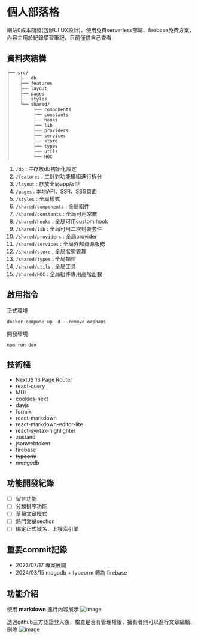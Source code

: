 # 個人部落格

網站0成本開發(包辦UI UX設計)，使用免費serverless部屬、firebase免費方案，內容主用於紀錄學習筆記，目前僅供自己查看

## 資料夾結構
  ```
  ├── src/
  │    ├── db 
  │    ├── features
  │    ├── layout
  │    ├── pages
  │    ├── styles
  │    └── shared/
  │         ├── components
  │         ├── constants
  │         ├── hooks
  │         ├── lib
  │         ├── providers
  │         ├── services
  │         ├── store 
  │         ├── types 
  │         ├── utils 
  │         └── HOC
```
1. `/db` : 主存放db初始化設定
2. `/features` : 主針對功能模組進行拆分
3. `/layout` : 存放全局app版型
4. `/pages` : 本地API、SSR、SSG頁面
5. `/styles` : 全局樣式
6. `/shared/components` : 全局組件
7. `/shared/constants` : 全局可用常數
8. `/shared/hooks` : 全局可用custom hook
9. `/shared/lib` : 全局可用二次封裝套件
10. `/shared/providers` : 全局provider
11. `/shared/services` : 全局外部資源服務
12. `/shared/store` : 全局狀態管理
13. `/shared/types` : 全局類型
14. `/shared/utils` : 全局工具
15. `/shared/HOC` : 全局組件專用高階函數

## 啟用指令
正式環境
```
docker-compose up -d --remove-orphans
```
開發環境
```
npm run dev
```
## 技術棧
- NextJS 13 Page Router
- react-query
- MUI
- cookies-next
- dayjs
- formik
- react-markdown
- react-markdown-editor-lite
- react-syntax-highlighter
- zustand
- jsonwebtoken
- firebase
- ~~typeorm~~
- ~~mongodb~~

## 功能開發紀錄
- [ ] 留言功能
- [ ] 分類排序功能
- [ ] 草稿文章模式
- [ ] 熱門文章section
- [ ] 綁定正式域名、上搜索引擎

## 重要commit記錄
- 2023/07/17 專案展開 
- 2024/03/15 mogodb + typeorm 轉為 firebase

## 功能介紹
使用 **markdown** 進行內容展示
![image](https://github.com/giiino/my-blog/assets/52125591/efec96b5-9620-44d3-bb24-f2c0a0f38990)

透過github三方認證登入後，檢查是否有管理權限，擁有者則可以進行文章編輯、刪除
![image](https://github.com/giiino/my-blog/assets/52125591/1434a742-296e-464c-9223-939b023a3f0f)
